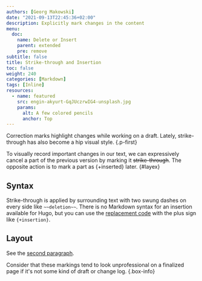 ```yaml
---
authors: [Georg Makowski]
date: "2021-09-13T22:45:36+02:00"
description: Explicitly mark changes in the content
menu: 
  doc:
    name: Delete or Insert
    parent: extended
    pre: remove
subtitle: false
title: Strike-through and Insertion
toc: false
weight: 240
categories: [Markdown]
tags: [Inline]
resources:
  - name: featured
    src: engin-akyurt-GqJUczrwIG4-unsplash.jpg
    params:
      alt: A few colored pencils
      anchor: Top
---
```


Correction marks highlight changes while working on a draft. Lately, strike-through has also become a hip visual style.
{.p-first} <!--more-->

To visually record important changes in our text, we can expressively cancel a part of the previous version by marking it ~~strike-through~~. The opposite action is to mark a part as {+inserted} later.
{#layex}


## Syntax

Strike-through is applied by surrounding text with two swung dashes on every side like `~~deletion~~`. There is no Markdown syntax for an insertion available for Hugo, but you can use the [replacement code](/doc/enhancing/replace) with the plus sign like `{‍+insertion}`.

## Layout

See the [second paragraph](#layex).

Consider that these markings tend to look unprofessional on a finalized page if it's not some kind of draft or change log.
{.box-info}
